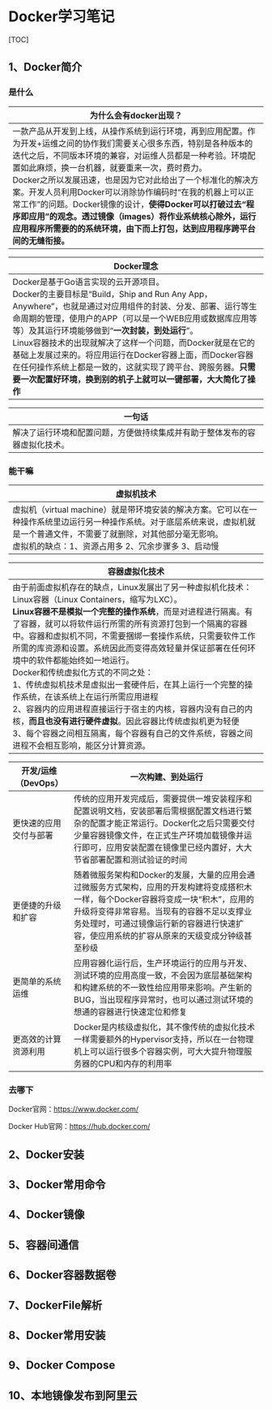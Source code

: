 # Docker学习笔记

[TOC]

## 1、Docker简介

### 是什么

| 为什么会有docker出现？                                       |
| ------------------------------------------------------------ |
| 一款产品从开发到上线，从操作系统到运行环境，再到应用配置。作为开发+运维之间的协作我们需要关心很多东西，特别是各种版本的迭代之后，不同版本环境的兼容，对运维人员都是一种考验。环境配置如此麻烦，换一台机器，就要重来一次，费时费力。<br/>Docker之所以发展迅速，也是因为它对此给出了一个标准化的解决方案。开发人员利用Docker可以消除协作编码时“在我的机器上可以正常工作”的问题。Docker镜像的设计，**使得Docker可以打破过去“程序即应用”的观念。透过镜像（images）将作业系统核心除外，运行应用程序所需要的的系统环境，由下而上打包，达到应用程序跨平台间的无缝衔接。** |

| Docker理念                                                   |
| ------------------------------------------------------------ |
| Docker是基于Go语言实现的云开源项目。<br/>Docker的主要目标是“Build，Ship and Run Any App，Anywhere”，也就是通过对应用组件的封装、分发、部署、运行等生命周期的管理，使用户的APP（可以是一个WEB应用或数据库应用等等）及其运行环境能够做到“**一次封装，到处运行**”。<br/>Linux容器技术的出现就解决了这样一个问题，而Docker就是在它的基础上发展过来的。将应用运行在Docker容器上面，而Docker容器在任何操作系统上都是一致的，这就实现了跨平台、跨服务器。**只需要一次配置好环境，换到别的机子上就可以一键部署，大大简化了操作** |

| 一句话                                                       |
| ------------------------------------------------------------ |
| 解决了运行环境和配置问题，方便做持续集成并有助于整体发布的容器虚拟化技术。 |

### 能干嘛

| 虚拟机技术                                                   |
| ------------------------------------------------------------ |
| 虚拟机（virtual machine）就是带环境安装的解决方案。它可以在一种操作系统里边运行另一种操作系统。对于底层系统来说，虚拟机就是一个普通文件，不需要了就删除，对其他部分毫无影响。<br/>虚拟机的缺点：1、资源占用多  2、冗余步骤多  3、启动慢 |

| 容器虚拟化技术                                               |
| ------------------------------------------------------------ |
| 由于前面虚拟机存在的缺点，Linux发展出了另一种虚拟机化技术：Linux容器（Linux Containers，缩写为LXC）。<br/>**Linux容器不是模拟一个完整的操作系统**，而是对进程进行隔离。有了容器，就可以将软件运行所需的所有资源打包到一个隔离的容器中。容器和虚拟机不同，不需要捆绑一套操作系统，只需要软件工作所需的库资源和设置。系统因此而变得高效轻量并保证部署在任何环境中的软件都能始终如一地运行。<br/>Docker和传统虚拟化方式的不同之处：<br/>1、传统虚拟机技术是虚拟出一套硬件后，在其上运行一个完整的操作系统，在该系统上在运行所需应用进程<br>2、容器内的应用进程直接运行于宿主的内核，容器内没有自己的内核，**而且也没有进行硬件虚拟**。因此容器比传统虚拟机更为轻便<br/>3、每个容器之间相互隔离，每个容器有自己的文件系统，容器之间进程不会相互影响，能区分计算资源。 |

| 开发/运维（DevOps）    | 一次构建、到处运行                                           |
| ---------------------- | ------------------------------------------------------------ |
| 更快速的应用交付与部署 | 传统的应用开发完成后，需要提供一堆安装程序和配置说明文档，安装部署后需根据配置文档进行繁杂的配置才能正常运行。Docker化之后只需要交付少量容器镜像文件，在正式生产环境加载镜像并运行即可，应用安装配置在镜像里已经内置好，大大节省部署配置和测试验证的时间 |
| 更便捷的升级和扩容     | 随着微服务架构和Docker的发展，大量的应用会通过微服务方式架构，应用的开发构建将变成搭积木一样，每个Docker容器将变成一块“积木”，应用的升级将变得非常容易。当现有的容器不足以支撑业务处理时，可通过镜像运行新的容器进行快速扩容，使应用系统的扩容从原来的天级变成分钟级甚至秒级 |
| 更简单的系统运维       | 应用容器化运行后，生产环境运行的应用与开发、测试环境的应用高度一致，不会因为底层基础架构和构建系统的不一致性给应用带来影响。产生新的BUG，当出现程序异常时，也可以通过测试环境的想通的容器进行快速定位和修复 |
| 更高效的计算资源利用   | Docker是内核级虚拟化，其不像传统的虚拟化技术一样需要额外的Hypervisor支持，所以在一台物理机上可以运行很多个容器实例，可大大提升物理服务器的CPU和内存的利用率 |



### 去哪下

Docker官网：https://www.docker.com/

Docker Hub官网：https://hub.docker.com/

## 2、Docker安装

## 3、Docker常用命令

## 4、Docker镜像

## 5、容器间通信

## 6、Docker容器数据卷

## 7、DockerFile解析

## 8、Docker常用安装

## 9、Docker Compose

## 10、本地镜像发布到阿里云


